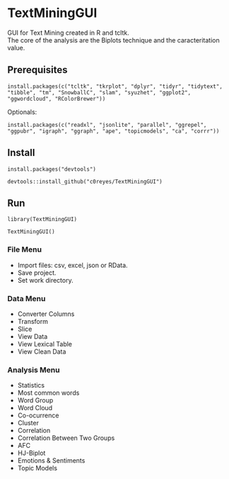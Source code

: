 # TextMiningGUI

GUI for Text Mining created in R and tcltk.  
The core of the analysis are the Biplots technique and the caracteritation value.

## Prerequisites

```
install.packages(c("tcltk", "tkrplot", "dplyr", "tidyr", "tidytext", "tibble", "tm", "SnowballC", "slam", "syuzhet", "ggplot2", "ggwordcloud", "RColorBrewer"))
```

Optionals:

```
install.packages(c("readxl", "jsonlite", "parallel", "ggrepel", "ggpubr", "igraph", "ggraph", "ape", "topicmodels", "ca", "corrr"))
```

## Install

```
install.packages("devtools")

devtools::install_github("c0reyes/TextMiningGUI")
```

## Run

```
library(TextMiningGUI)

TextMiningGUI()	
```

### File Menu

- Import files: csv, excel, json or RData. 
- Save project.
- Set work directory.

### Data Menu

- Converter Columns
- Transform
- Slice
- View Data
- View Lexical Table
- View Clean Data

### Analysis Menu

- Statistics
- Most common words
- Word Group
- Word Cloud
- Co-ocurrence
- Cluster
- Correlation
- Correlation Between Two Groups
- AFC
- HJ-Biplot
- Emotions & Sentiments
- Topic Models
